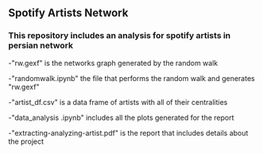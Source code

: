 ## Spotify Artists Network

### This repository includes an analysis for spotify artists in persian network
-"rw.gexf" is the networks graph generated by the random walk

-"randomwalk.ipynb" the file that performs the random walk and generates "rw.gexf"

-"artist_df.csv" is a data frame of artists with all of their centralities

-"data_analysis .ipynb" includes all the plots generated for the report

-"extracting-analyzing-artist.pdf" is the report that includes details about the project
